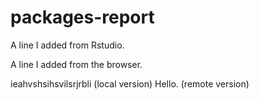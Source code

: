 # packages-report

A line I added from Rstudio.

A line I added from the browser.

ieahvshsihsvilsrjrbli (local version)
Hello. (remote version)


